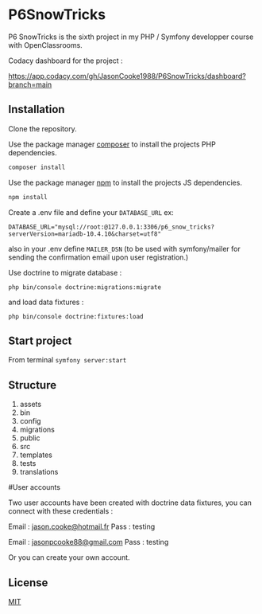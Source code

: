 # P6SnowTricks

P6 SnowTricks is the sixth project in my PHP / Symfony developper course with OpenClassrooms.

Codacy dashboard for the project : 

https://app.codacy.com/gh/JasonCooke1988/P6SnowTricks/dashboard?branch=main

## Installation
Clone the repository.

Use the package manager [composer](https://getcomposer.org/download/) to install the projects PHP dependencies.

```bash
composer install
```

Use the package manager [npm](https://www.npmjs.com/) to install the projects JS dependencies.

```bash
npm install
```

Create a .env file and define your `DATABASE_URL` ex:

`DATABASE_URL="mysql://root:@127.0.0.1:3306/p6_snow_tricks?serverVersion=mariadb-10.4.10&charset=utf8"`

also in your .env define `MAILER_DSN` (to be used with symfony/mailer for sending the confirmation email upon user registration.)

Use doctrine to migrate database :

`php bin/console doctrine:migrations:migrate`

and load data fixtures :

`php bin/console doctrine:fixtures:load`

## Start project

From terminal `symfony server:start`

## Structure

1. assets
2. bin   
3. config
4. migrations   
5. public
6. src
7. templates
8. tests
9. translations


#User accounts

Two user accounts have been created with doctrine data fixtures, you can connect with these credentials :

Email : jason.cooke@hotmail.fr
Pass : testing

Email : jasonpcooke88@gmail.com
Pass : testing

Or you can create your own account.

## License
[MIT](https://choosealicense.com/licenses/mit/)

